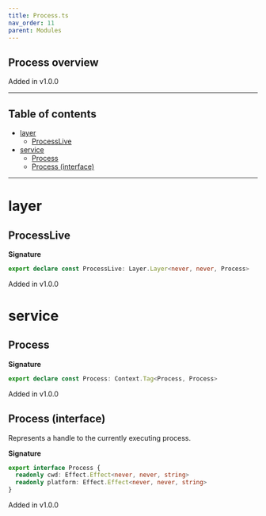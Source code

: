 ```yaml
---
title: Process.ts
nav_order: 11
parent: Modules
---
```


## Process overview

Added in v1.0.0

---

<h2 class="text-delta">Table of contents</h2>

- [layer](#layer)
  - [ProcessLive](#processlive)
- [service](#service)
  - [Process](#process)
  - [Process (interface)](#process-interface)

---

# layer

## ProcessLive

**Signature**

```ts
export declare const ProcessLive: Layer.Layer<never, never, Process>
```

Added in v1.0.0

# service

## Process

**Signature**

```ts
export declare const Process: Context.Tag<Process, Process>
```

Added in v1.0.0

## Process (interface)

Represents a handle to the currently executing process.

**Signature**

```ts
export interface Process {
  readonly cwd: Effect.Effect<never, never, string>
  readonly platform: Effect.Effect<never, never, string>
}
```

Added in v1.0.0
